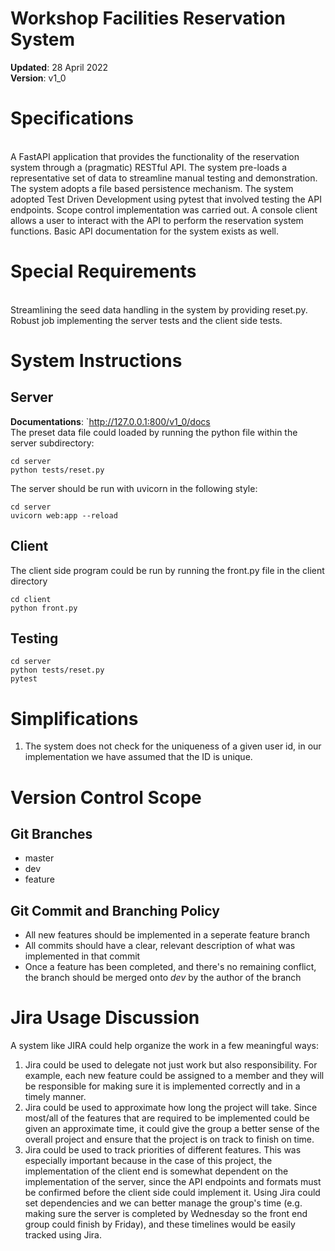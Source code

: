 # Workshop Facilities Reservation System

**Updated**: 28 April 2022<br>
**Version**: v1_0

# Specifications
<br> 
A FastAPI application that provides the functionality of the reservation system through a (pragmatic) RESTful API.
The system pre-loads a representative set of data to streamline manual testing and demonstration.
The system adopts a file based persistence mechanism.
The system adopted Test Driven Development using pytest that involved testing the API endpoints.
Scope control implementation was carried out.
A console client allows a user to interact with the API to perform the reservation system functions.
Basic API documentation for the system exists as well.
<br> 

# Special Requirements
<br> 
Streamlining the seed data handling in the system by providing reset.py. 
Robust job implementing the server tests and the client side tests.

# System Instructions
## Server
**Documentations**: `http://127.0.0.1:800/v1_0/docs <br>
The preset data file could loaded by running the python file within the server subdirectory:
```
cd server
python tests/reset.py
```
The server should be run with uvicorn in the following style:
```
cd server
uvicorn web:app --reload
```

## Client
The client side program could be run by running the front.py file in the client directory
```
cd client
python front.py
```

## Testing
```
cd server
python tests/reset.py
pytest
```

# Simplifications
1. The system does not check for the uniqueness of a given user id, in our implementation we have assumed that the ID is unique.

# Version Control Scope
## Git Branches
- master
- dev
- feature

## Git Commit and Branching Policy
- All new features should be implemented in a seperate feature branch
- All commits should have a clear, relevant description of what was implemented in that commit
- Once a feature has been completed, and there's no remaining conflict, the branch should be merged onto _dev_ by the author of the branch

# Jira Usage Discussion
A system like JIRA could help organize the work in a few meaningful ways:
1. Jira could be used to delegate not just work but also responsibility. For example, each new feature could be assigned to a member and they will be responsible for making sure it is implemented correctly and in a timely manner.
2. Jira could be used to approximate how long the project will take. Since most/all of the features that are required to be implemented could be given an approximate time, it could give the group a better sense of the overall project and ensure that the project is on track to finish on time.
3. Jira could be used to track priorities of different features. This was especially important because in the case of this project, the implementation of the client end is somewhat dependent on the implementation of the server, since the API endpoints and formats must be confirmed before the client side could implement it. Using Jira could set dependencies and we can better manage the group's time (e.g. making sure the server is completed by Wednesday so the front end group could finish by Friday), and these timelines would be easily tracked using Jira.
